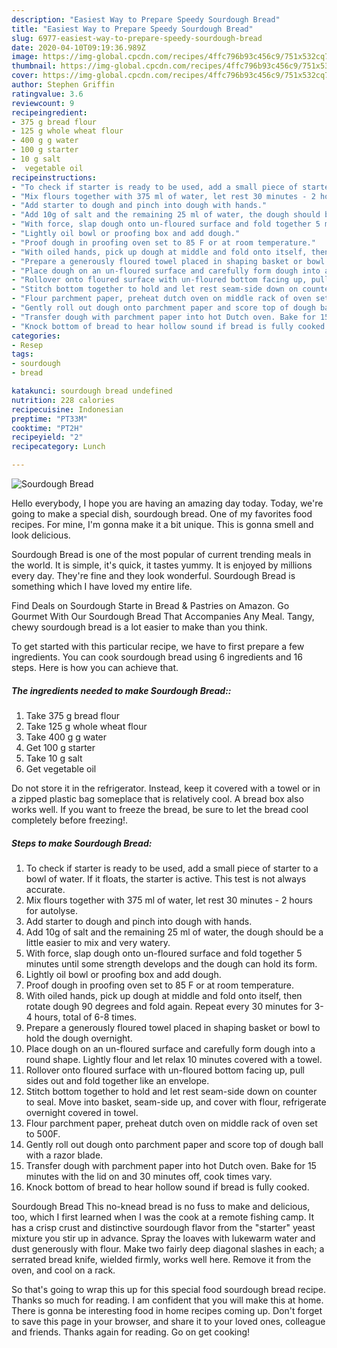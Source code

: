 ```yaml
---
description: "Easiest Way to Prepare Speedy Sourdough Bread"
title: "Easiest Way to Prepare Speedy Sourdough Bread"
slug: 6977-easiest-way-to-prepare-speedy-sourdough-bread
date: 2020-04-10T09:19:36.989Z
image: https://img-global.cpcdn.com/recipes/4ffc796b93c456c9/751x532cq70/sourdough-bread-recipe-main-photo.jpg
thumbnail: https://img-global.cpcdn.com/recipes/4ffc796b93c456c9/751x532cq70/sourdough-bread-recipe-main-photo.jpg
cover: https://img-global.cpcdn.com/recipes/4ffc796b93c456c9/751x532cq70/sourdough-bread-recipe-main-photo.jpg
author: Stephen Griffin
ratingvalue: 3.6
reviewcount: 9
recipeingredient:
- 375 g bread flour
- 125 g whole wheat flour
- 400 g g water
- 100 g starter
- 10 g salt
-  vegetable oil
recipeinstructions:
- "To check if starter is ready to be used, add a small piece of starter to a bowl of water. If it floats, the starter is active. This test is not always accurate."
- "Mix flours together with 375 ml of water, let rest 30 minutes - 2 hours for autolyse."
- "Add starter to dough and pinch into dough with hands."
- "Add 10g of salt and the remaining 25 ml of water, the dough should be a little easier to mix and very watery."
- "With force, slap dough onto un-floured surface and fold together 5 minutes until some strength develops and the dough can hold its form."
- "Lightly oil bowl or proofing box and add dough."
- "Proof dough in proofing oven set to 85 F or at room temperature."
- "With oiled hands, pick up dough at middle and fold onto itself, then rotate dough 90 degrees and fold again. Repeat every 30 minutes for 3-4 hours, total of 6-8 times."
- "Prepare a generously floured towel placed in shaping basket or bowl to hold the dough overnight."
- "Place dough on an un-floured surface and carefully form dough into a round shape. Lightly flour and let relax 10 minutes covered with a towel."
- "Rollover onto floured surface with un-floured bottom facing up, pull sides out and fold together like an envelope."
- "Stitch bottom together to hold and let rest seam-side down on counter to seal. Move into basket, seam-side up, and cover with flour, refrigerate overnight covered in towel."
- "Flour parchment paper, preheat dutch oven on middle rack of oven set to 500F."
- "Gently roll out dough onto parchment paper and score top of dough ball with a razor blade."
- "Transfer dough with parchment paper into hot Dutch oven. Bake for 15 minutes with the lid on and 30 minutes off, cook times vary."
- "Knock bottom of bread to hear hollow sound if bread is fully cooked."
categories:
- Resep
tags:
- sourdough
- bread

katakunci: sourdough bread undefined
nutrition: 228 calories
recipecuisine: Indonesian
preptime: "PT33M"
cooktime: "PT2H"
recipeyield: "2"
recipecategory: Lunch

---
```



![Sourdough Bread](https://img-global.cpcdn.com/recipes/4ffc796b93c456c9/751x532cq70/sourdough-bread-recipe-main-photo.jpg)

Hello everybody, I hope you are having an amazing day today. Today, we're going to make a special dish, sourdough bread. One of my favorites food recipes. For mine, I'm gonna make it a bit unique. This is gonna smell and look delicious.

Sourdough Bread is one of the most popular of current trending meals in the world. It is simple, it's quick, it tastes yummy. It is enjoyed by millions every day. They're fine and they look wonderful. Sourdough Bread is something which I have loved my entire life.

Find Deals on Sourdough Starte in Bread &amp; Pastries on Amazon. Go Gourmet With Our Sourdough Bread That Accompanies Any Meal. Tangy, chewy sourdough bread is a lot easier to make than you think.


To get started with this particular recipe, we have to first prepare a few ingredients. You can cook sourdough bread using 6 ingredients and 16 steps. Here is how you can achieve that.

##### The ingredients needed to make Sourdough Bread::

1. Take 375 g bread flour
1. Take 125 g whole wheat flour
1. Take 400 g g water
1. Get 100 g starter
1. Take 10 g salt
1. Get  vegetable oil


Do not store it in the refrigerator. Instead, keep it covered with a towel or in a zipped plastic bag someplace that is relatively cool. A bread box also works well. If you want to freeze the bread, be sure to let the bread cool completely before freezing!. 

##### Steps to make Sourdough Bread:

1. To check if starter is ready to be used, add a small piece of starter to a bowl of water. If it floats, the starter is active. This test is not always accurate.
1. Mix flours together with 375 ml of water, let rest 30 minutes - 2 hours for autolyse.
1. Add starter to dough and pinch into dough with hands.
1. Add 10g of salt and the remaining 25 ml of water, the dough should be a little easier to mix and very watery.
1. With force, slap dough onto un-floured surface and fold together 5 minutes until some strength develops and the dough can hold its form.
1. Lightly oil bowl or proofing box and add dough.
1. Proof dough in proofing oven set to 85 F or at room temperature.
1. With oiled hands, pick up dough at middle and fold onto itself, then rotate dough 90 degrees and fold again. Repeat every 30 minutes for 3-4 hours, total of 6-8 times.
1. Prepare a generously floured towel placed in shaping basket or bowl to hold the dough overnight.
1. Place dough on an un-floured surface and carefully form dough into a round shape. Lightly flour and let relax 10 minutes covered with a towel.
1. Rollover onto floured surface with un-floured bottom facing up, pull sides out and fold together like an envelope.
1. Stitch bottom together to hold and let rest seam-side down on counter to seal. Move into basket, seam-side up, and cover with flour, refrigerate overnight covered in towel.
1. Flour parchment paper, preheat dutch oven on middle rack of oven set to 500F.
1. Gently roll out dough onto parchment paper and score top of dough ball with a razor blade.
1. Transfer dough with parchment paper into hot Dutch oven. Bake for 15 minutes with the lid on and 30 minutes off, cook times vary.
1. Knock bottom of bread to hear hollow sound if bread is fully cooked.


Sourdough Bread This no-knead bread is no fuss to make and delicious, too, which I first learned when I was the cook at a remote fishing camp. It has a crisp crust and distinctive sourdough flavor from the &#34;starter&#34; yeast mixture you stir up in advance. Spray the loaves with lukewarm water and dust generously with flour. Make two fairly deep diagonal slashes in each; a serrated bread knife, wielded firmly, works well here. Remove it from the oven, and cool on a rack. 

So that's going to wrap this up for this special food sourdough bread recipe. Thanks so much for reading. I am confident that you will make this at home. There is gonna be interesting food in home recipes coming up. Don't forget to save this page in your browser, and share it to your loved ones, colleague and friends. Thanks again for reading. Go on get cooking!
